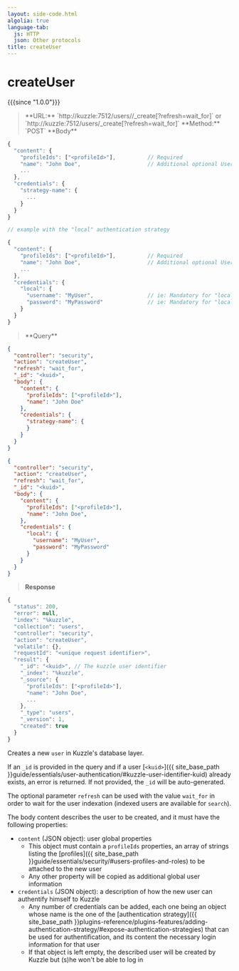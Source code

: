 ```yaml
---
layout: side-code.html
algolia: true
language-tab:
  js: HTTP
  json: Other protocols
title: createUser
---
```



# createUser

{{{since "1.0.0"}}}


<blockquote class="js">
<p>
**URL:** `http://kuzzle:7512/users/<kuid>/_create[?refresh=wait_for]` or `http://kuzzle:7512/users/_create[?refresh=wait_for]`  
**Method:** `POST`  
**Body**
</p>
</blockquote>

```js
{
  "content": {
    "profileIds": ["<profileId>"],          // Required
    "name": "John Doe",                     // Additional optional User properties
    ...
  },
  "credentials": {
    "strategy-name": {
      ...
    }
  }
}

// example with the "local" authentication strategy

{
  "content": {
    "profileIds": ["<profileId>"],          // Required
    "name": "John Doe",                     // Additional optional User properties
    ...
  },
  "credentials": {
    "local": {
      "username": "MyUser",                 // ie: Mandatory for "local" authentication plugin
      "password": "MyPassword"              // ie: Mandatory for "local" authentication plugin
    }
  }
}
```

<blockquote class="json">
<p>
**Query**
</p>
</blockquote>

```json
{
  "controller": "security",
  "action": "createUser",
  "refresh": "wait_for",
  "_id": "<kuid>",
  "body": {
    "content": {
      "profileIds": ["<profileId>"],    
      "name": "John Doe"                 
    },
    "credentials": {
      "strategy-name": {
      }
    }
  }
}
```

```json
{
  "controller": "security",
  "action": "createUser",
  "refresh": "wait_for",
  "_id": "<kuid>",
  "body": {
    "content": {
      "profileIds": ["<profileId>"],    
      "name": "John Doe",            
    },
    "credentials": {
      "local": {
        "username": "MyUser",
        "password": "MyPassword"
      }
    }
  }
}
```

>**Response**

```javascript
{
  "status": 200,
  "error": null,
  "index": "%kuzzle",
  "collection": "users",
  "controller": "security",
  "action": "createUser",
  "volatile": {},
  "requestId": "<unique request identifier>",
  "result": {
    "_id": "<kuid>", // The kuzzle user identifier
    "_index": "%kuzzle",
    "_source": {
      "profileIds": ["<profileId>"],
      "name": "John Doe",
      ...
    },
    "_type": "users",
    "_version": 1,
    "created": true
  }
}
```

Creates a new `user` in Kuzzle's database layer.

If an `_id` is provided in the query and if a user [`<kuid>`]({{ site_base_path }}guide/essentials/user-authentication/#kuzzle-user-identifier-kuid) already exists, an error is returned.
If not provided, the `_id` will be auto-generated.

The optional parameter `refresh` can be used
with the value `wait_for` in order to wait for the user indexation (indexed users are available for `search`).

The body content describes the user to be created, and it must have the following properties:

* `content` (JSON object): user global properties
  * This object must contain a `profileIds` properties, an array of strings listing the [profiles]({{ site_base_path }}guide/essentials/security/#users-profiles-and-roles) to be attached to the new user 
  * Any other property will be copied as additional global user information
* `credentials` (JSON object): a description of how the new user can authentify himself to Kuzzle
  * Any number of credentials can be added, each one being an object whose name is the one of the [authentication strategy]({{ site_base_path }}plugins-reference/plugins-features/adding-authentication-strategy/#expose-authentication-strategies) that can be used for authentification, and its content the necessary login information for that user
  * If that object is left empty, the described user will be created by Kuzzle but (s)he  won't be able to log in

